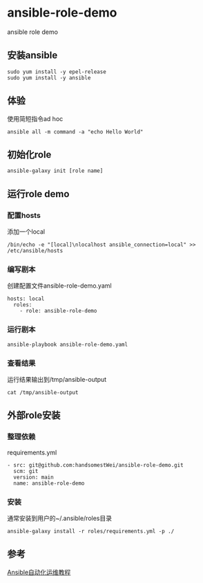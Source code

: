 # ansible-role-demo
ansible role demo

## 安装ansible
```
sudo yum install -y epel-release
sudo yum install -y ansible
```

## 体验
使用简短指令ad hoc
```
ansible all -m command -a "echo Hello World"
```

## 初始化role
```
ansible-galaxy init [role name]
```

## 运行role demo
### 配置hosts
添加一个local
```
/bin/echo -e "[local]\nlocalhost ansible_connection=local" >> /etc/ansible/hosts
```
### 编写剧本
创建配置文件ansible-role-demo.yaml
```
hosts: local
  roles:
    - role: ansible-role-demo
```

### 运行剧本
```
ansible-playbook ansible-role-demo.yaml
```

### 查看结果
运行结果输出到/tmp/ansible-output
```
cat /tmp/ansible-output
```

## 外部role安装
### 整理依赖 
requirements.yml
```
- src: git@github.com:handsomestWei/ansible-role-demo.git
  scm: git
  version: main
  name: ansible-role-demo
```
### 安装
通常安装到用户的~/.ansible/roles目录
```
ansible-galaxy install -r roles/requirements.yml -p ./
```

## 参考
[Ansible自动化运维教程](https://www.w3cschool.cn/automate_with_ansible/)